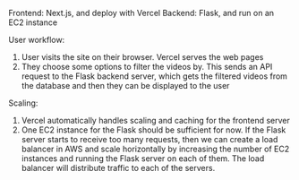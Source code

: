 Frontend: Next.js, and deploy with Vercel
Backend: Flask, and run on an EC2 instance

User workflow:
1. User visits the site on their browser. Vercel serves the web pages
2. They choose some options to filter the videos by. This sends an API request to the Flask backend server, which gets the filtered videos from the database and then they can be displayed to the user

Scaling:
1. Vercel automatically handles scaling and caching for the frontend server
2. One EC2 instance for the Flask should be sufficient for now. If the Flask server starts to receive too many requests, then we can create a load balancer in AWS and scale horizontally by increasing the number of EC2 instances and running the Flask server on each of them. The load balancer will distribute traffic to each of the servers.